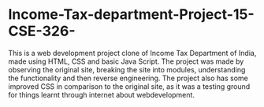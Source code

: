 # Income-Tax-department-Project-15-CSE-326-

This is a web development project clone of Income Tax Department of India, made using HTML, CSS and basic Java Script.
The project was made by observing the original site, breaking the site into modules, understanding the functionality and then reverse engineering.
The project also has some improved CSS in comparison to the original site, as it was a testing ground for things learnt through internet about webdevelopment.
